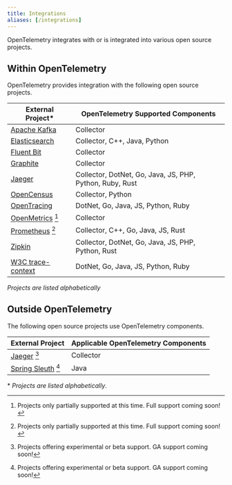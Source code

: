 ```yaml
---
title: Integrations
aliases: [/integrations]
---
```


OpenTelemetry integrates with or is integrated into various open source projects.

## Within OpenTelemetry

OpenTelemetry provides integration with the following open source projects.

| External Project*                                         | OpenTelemetry Supported Components                       |
| ----------------                                          | ----------------------------------                       |
| [Apache Kafka](https://kafka.apache.org/)                 | Collector                                                |
| [Elasticsearch](https://github.com/elastic/elasticsearch) | Collector, C++, Java, Python                             |
| [Fluent Bit](https://fluentbit.io/)                       | Collector                                                |
| [Graphite](https://graphiteapp.org/)                      | Collector                                                |
| [Jaeger](https://www.jaegertracing.io/)                   | Collector, DotNet, Go, Java, JS, PHP, Python, Ruby, Rust |
| [OpenCensus](https://opencensus.io/)                      | Collector, Python                                        |
| [OpenTracing](https://opentracing.io/)                    | DotNet, Go, Java, JS, Python, Ruby
| [OpenMetrics](https://openmetrics.io/) [^partial-support] | Collector                                                |
| [Prometheus](https://prometheus.io/) [^partial-support]   | Collector, C++, Go, Java, JS, Rust                       |
| [Zipkin](https://zipkin.io/)                              | Collector, DotNet, Go, Java, JS, PHP, Python, Rust       |
| [W3C trace-context](https://www.w3.org/TR/trace-context/) | DotNet, Go, Java, JS, Python, Ruby                       |

_Projects are listed alphabetically_

## Outside OpenTelemetry

The following open source projects use OpenTelemetry components.

| External Project                                                                               | Applicable OpenTelemetry Components |
| ----------------                                                                               | ----------------------------------- |
| [Jaeger](https://www.jaegertracing.io/docs/1.21/opentelemetry/) [^not-ga]                      | Collector                           |
| [Spring Sleuth](https://github.com/spring-cloud-incubator/spring-cloud-sleuth-otel/) [^not-ga] | Java                                |


\* _Projects are listed alphabetically_.
[^partial-support]: Projects only partially supported at this time. Full support coming soon!
[^not-ga]: Projects offering experimental or beta support. GA support coming soon!

